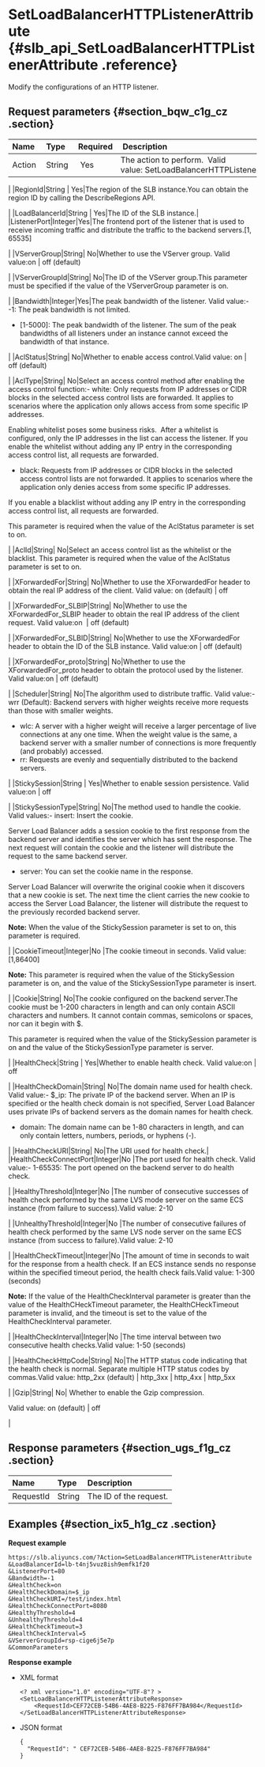 # SetLoadBalancerHTTPListenerAttribute {#slb_api_SetLoadBalancerHTTPListenerAttribute .reference}

Modify the configurations of an HTTP listener.

## Request parameters {#section_bqw_c1g_cz .section}

|Name |Type|Required| Description|
|:----|:---|:-------|:-----------|
|Action |String | Yes|The action to perform.  Valid value: SetLoadBalancerHTTPListenerAttribute

|
|RegionId|String | Yes|The region of the SLB instance.You can obtain the region ID by calling the DescribeRegions API.

|
|LoadBalancerId|String | Yes|The ID of the SLB instance.|
|ListenerPort|Integer|Yes|The frontend port of the listener that is used to receive incoming traffic and distribute the traffic to the backend servers.\[1, 65535\]

|
|VServerGroup|String| No|Whether to use the VServer group. Valid value:on | off \(default\)

|
|VServerGroupId|String| No|The ID of the VServer group.This parameter must be specified if the value of the VServerGroup parameter is on.

|
|Bandwidth|Integer|Yes|The peak bandwidth of the listener. Valid value:-   -1: The peak bandwidth is not limited.
-   \[1-5000\]: The peak bandwidth of the listener. The sum of the peak bandwidths of all listeners under an instance cannot exceed the bandwidth of that instance.

|
|AclStatus|String| No|Whether to enable access control.Valid value: on | off \(default\)

|
|AclType|String| No|Select an access control method after enabling the access control function:-   white: Only requests from IP addresses or CIDR blocks in the selected access control lists are forwarded. It applies to scenarios where the application only allows access from some specific IP addresses.

Enabling whitelist poses some business risks.  After a whitelist is configured, only the IP addresses in the list can access the listener. If you enable the whitelist without adding any IP entry in the corresponding access control list, all requests are forwarded.

-   black: Requests from IP addresses or CIDR blocks in the selected access control lists are not forwarded. It applies to scenarios where the application only denies access from some specific IP addresses.

If you enable a blacklist without adding any IP entry in the corresponding access control list, all requests are forwarded.


This parameter is required when the value of the AclStatus parameter is set to on.

|
|AclId|String| No|Select an access control list as the whitelist or the blacklist. This parameter is required when the value of the AclStatus parameter is set to on.

|
|XForwardedFor|String| No|Whether to use the XForwardedFor header to obtain the real IP address of the client. Valid value: on \(default\) | off

|
|XForwardedFor\_SLBIP|String| No|Whether to use the XForwardedFor\_SLBIP header to obtain the real IP address of the client request. Valid value:on  | off \(default\)

|
|XForwardedFor\_SLBID|String| No|Whether to use the XForwardedFor header to obtain the ID of the SLB instance. Valid value:on | off \(default\)

|
|XForwardedFor\_proto|String| No|Whether to use the XForwardedFor\_proto header to obtain the protocol used by the listener. Valid value:on | off \(default\)

|
|Scheduler|String| No|The algorithm used to distribute traffic. Valid value:-   wrr \(Default\): Backend servers with higher weights receive more requests than those with smaller weights.
-   wlc: A server with a higher weight will receive a larger percentage of live connections at any one time. When the weight value is the same, a backend server with a smaller number of connections is more frequently \(and probably\) accessed.
-   rr: Requests are evenly and sequentially distributed to the backend servers.

|
|StickySession|String | Yes|Whether to enable session persistence. Valid value:on | off

|
|StickySessionType|String| No|The method used to handle the cookie. Valid values:-   insert: Insert the cookie.

Server Load Balancer adds a session cookie to the first response from the backend server and identifies the server which has sent the response. The next request will contain the cookie and the listener will distribute the request to the same backend server.

-   server: You can set the cookie name in the response.

Server Load Balancer will overwrite the original cookie when it discovers that a new cookie is set. The next time the client carries the new cookie to access the Server Load Balancer, the listener will distribute the request to the previously recorded backend server.

**Note:** When the value of the StickySession parameter is set to on, this parameter is required.


|
|CookieTimeout|Integer|No |The cookie timeout in seconds. Valid value: \[1,86400\]

**Note:** This parameter is required when the value of the StickySession parameter is on, and the value of the StickySessionType parameter is insert.

|
|Cookie|String| No|The cookie configured on the backend server.The cookie must be 1-200 characters in length and can only contain ASCII characters and numbers. It cannot contain commas, semicolons or spaces, nor can it begin with $.

This parameter is required when the value of the StickySession parameter is on and the value of the StickySessionType parameter is server.

|
|HealthCheck|String | Yes|Whether to enable health check. Valid value:on | off

|
|HealthCheckDomain|String| No|The domain name used for health check. Valid value:-   $\_ip: The private IP of the backend server. When an IP is specified or the health check domain is not specified, Server Load Balancer uses private IPs of backend servers as the domain names for health check.
-   domain: The domain name can be 1-80 characters in length, and can only contain letters, numbers, periods, or hyphens \(-\).

|
|HealthCheckURI|String| No|The URI used for health check.|
|HealthCheckConnectPort|Integer|No |The port used for health check. Valid value:-   1-65535: The port opened on the backend server to do health check.

|
|HealthyThreshold|Integer|No |The number of consecutive successes of health check performed by the same LVS mode server on the same ECS instance \(from failure to success\).Valid value: 2-10

|
|UnhealthyThreshold|Integer|No |The number of consecutive failures of health check performed by the same LVS node server on the same ECS instance \(from success to failure\).Valid value: 2-10

|
|HealthCheckTimeout|Integer|No |The amount of time in seconds to wait for the response from a health check. If an ECS instance sends no response within the specified timeout period, the health check fails.Valid value: 1-300 \(seconds\)

**Note:** If the value of the HealthCheckInterval parameter is greater than the value of the HealthCHeckTimeout parameter, the HealthCHeckTimeout parameter is invalid, and the timeout is set to the value of the HealthCheckInterval parameter.

|
|HealthCheckInterval|Integer|No |The time interval between two consecutive health checks.Valid value: 1-50 \(seconds\)

|
|HealthCheckHttpCode|String| No|The HTTP status code indicating that the health check is normal. Separate multiple HTTP status codes by commas.Valid value: http\_2xx \(default\) | http\_3xx | http\_4xx | http\_5xx

|
|Gzip|String| No| Whether to enable the Gzip compression.

 Valid value: on \(default\) | off

 |

## Response parameters {#section_ugs_f1g_cz .section}

|Name|Type|Description|
|:---|:---|:----------|
|RequestId|String|The ID of the request.|

## Examples {#section_ix5_h1g_cz .section}

**Request example**

``` {#public}
https://slb.aliyuncs.com/?Action=SetLoadBalancerHTTPListenerAttribute
&LoadBalancerId=lb-t4nj5vuz8ish9emfk1f20
&ListenerPort=80
&Bandwidth=-1
&HealthCheck=on
&HealthCheckDomain=$_ip
&HealthCheckURI=/test/index.html
&HealthCheckConnectPort=8080
&HealthyThreshold=4
&UnhealthyThreshold=4
&HealthCheckTimeout=3
&HealthCheckInterval=5
&VServerGroupId=rsp-cige6j5e7p
&CommonParameters
```

**Response example**

-   XML format

    ```
    <? xml version="1.0" encoding="UTF-8"? >
    <SetLoadBalancerHTTPListenerAttributeResponse>
    	<RequestId>CEF72CEB-54B6-4AE8-B225-F876FF7BA984</RequestId>
    </SetLoadBalancerHTTPListenerAttributeResponse>
    ```

-   JSON format

    ```
    {
      "RequestId": " CEF72CEB-54B6-4AE8-B225-F876FF7BA984"
    }
    ```


